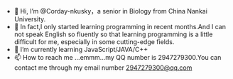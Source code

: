 - 👋 Hi, I’m @Corday-nkusky，a senior in Biology from China Nankai University.
- 🙂 In fact,I only started learning programming in recent months.And I can not speak English so fluently so that learning programming is a little difficult for me, especially in some cutting-edge fields.
- 🌱 I’m currently learning JavaScript/JAVA/C++
- 📫 How to reach me ...emmm...my QQ number is 2947279300.You can contact me through my email number 2947279300@qq.com
<!---
Corday-nkusky/Corday-nkusky is a ✨ special ✨ repository because its `README.md` (this file) appears on your GitHub profile.
You can click the Preview link to take a look at your changes.
--->
